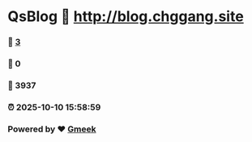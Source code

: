 # QsBlog :link: http://blog.chggang.site 
### :page_facing_up: [3](http://blog.chggang.site/tag.html) 
### :speech_balloon: 0 
### :hibiscus: 3937 
### :alarm_clock: 2025-10-10 15:58:59 
### Powered by :heart: [Gmeek](https://github.com/Meekdai/Gmeek)
